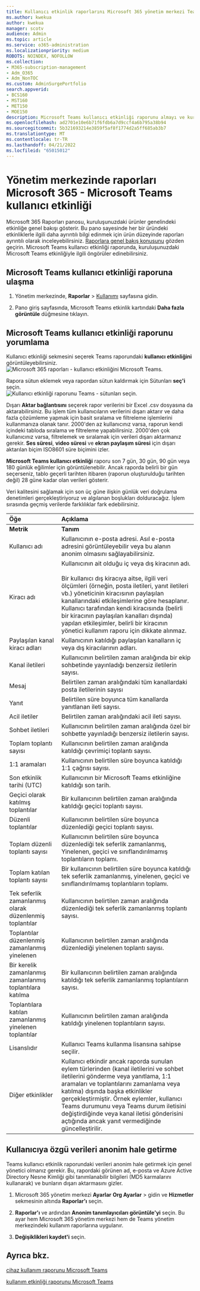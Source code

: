 ```yaml
---
title: Kullanıcı etkinlik raporlarını Microsoft 365 yönetim merkezi Teams
ms.author: kwekua
author: kwekua
manager: scotv
audience: Admin
ms.topic: article
ms.service: o365-administration
ms.localizationpriority: medium
ROBOTS: NOINDEX, NOFOLLOW
ms.collection:
- M365-subscription-management
- Adm_O365
- Adm_NonTOC
ms.custom: AdminSurgePortfolio
search.appverid:
- BCS160
- MST160
- MET150
- MOE150
description: Microsoft Teams kullanıcı etkinliği raporunu almayı ve kuruluşunuzdaki Teams etkinliğiyle ilgili içgörüler elde etmeyi öğrenin.
ms.openlocfilehash: ad2701e10e6b71f6fdb6a7d9ccf4a6b795a38b94
ms.sourcegitcommit: 5b321693214e3859f5af8f1774d2a5ff685ab3b7
ms.translationtype: MT
ms.contentlocale: tr-TR
ms.lasthandoff: 04/21/2022
ms.locfileid: "65015012"
---
```

# <a name="microsoft-365-reports-in-the-admin-center---microsoft-teams-user-activity"></a>Yönetim merkezinde raporları Microsoft 365 - Microsoft Teams kullanıcı etkinliği

Microsoft 365 Raporları panosu, kuruluşunuzdaki ürünler genelindeki etkinliğe genel bakışı gösterir. Bu pano sayesinde her bir üründeki etkinliklerle ilgili daha ayrıntılı bilgi edinmek için ürün düzeyinde raporları ayrıntılı olarak inceleyebilirsiniz. [Raporlara genel bakış konusunu](activity-reports.md) gözden geçirin. Microsoft Teams kullanıcı etkinliği raporunda, kuruluşunuzdaki Microsoft Teams etkinliğiyle ilgili öngörüler edinebilirsiniz.
 
## <a name="how-to-get-to-the-microsoft-teams-user-activity-report"></a>Microsoft Teams kullanıcı etkinliği raporuna ulaşma

1. Yönetim merkezinde, **Raporlar** \> <a href="https://go.microsoft.com/fwlink/p/?linkid=2074756" target="_blank">Kullanımı</a> sayfasına gidin.

2. Pano giriş sayfasında, Microsoft Teams etkinlik kartındaki **Daha fazla görüntüle** düğmesine tıklayın.

## <a name="interpret-the-microsoft-teams-user-activity-report"></a>Microsoft Teams kullanıcı etkinliği raporunu yorumlama

Kullanıcı etkinliği sekmesini seçerek Teams raporundaki **kullanıcı etkinliğini** görüntüleyebilirsiniz. <br/>![Microsoft 365 raporları - kullanıcı etkinliğini Microsoft Teams.](../../media/user-activity-charts.png)

Rapora sütun eklemek veya rapordan sütun kaldırmak için Sütunları **seç'i** seçin.  <br/> ![Kullanıcı etkinliği raporunu Teams - sütunları seçin.](../../media/user-activity-columns.png)

Dışarı **Aktar bağlantısını** seçerek rapor verilerini bir Excel .csv dosyasına da aktarabilirsiniz. Bu işlem tüm kullanıcıların verilerini dışarı aktarır ve daha fazla çözümleme yapmak için basit sıralama ve filtreleme işlemlerini kullanmanıza olanak tanır. 2000'den az kullanıcınız varsa, raporun kendi içindeki tabloda sıralama ve filtreleme yapabilirsiniz. 2000'den çok kullanıcınız varsa, filtrelemek ve sıralamak için verileri dışarı aktarmanız gerekir. **Ses süresi**, **video süresi** ve **ekran paylaşım süresi** için dışarı aktarılan biçim ISO8601 süre biçimini izler.

**Microsoft Teams kullanıcı etkinliği** raporu son 7 gün, 30 gün, 90 gün veya 180 günlük eğilimler için görüntülenebilir. Ancak raporda belirli bir gün seçerseniz, tablo geçerli tarihten itibaren (raporun oluşturulduğu tarihten değil) 28 güne kadar olan verileri gösterir.

Veri kalitesini sağlamak için son üç güne ilişkin günlük veri doğrulama denetimleri gerçekleştiriyoruz ve algılanan boşlukları dolduracağız. İşlem sırasında geçmiş verilerde farklılıklar fark edebilirsiniz.

|Öğe|Açıklama|
|:-----|:-----|
|**Metrik**|**Tanım**|
|Kullanıcı adı  <br/> |Kullanıcının e-posta adresi. Asıl e-posta adresini görüntüleyebilir veya bu alanın anonim olmasını sağlayabilirsiniz.   <br/> |
|Kiracı adı  <br/> |Kullanıcının ait olduğu iç veya dış kiracının adı.   <br/> <br/> Bir kullanıcı dış kiracıya aitse, ilgili veri ölçümleri (örneğin, posta iletileri, yanıt iletileri vb.) yöneticinin kiracısının paylaşılan kanallarındaki etkileşimlerine göre hesaplanır. Kullanıcı tarafından kendi kiracısında (belirli bir kiracının paylaşılan kanalları dışında) yapılan etkileşimler, belirli bir kiracının yönetici kullanım raporu için dikkate alınmaz.  |
|Paylaşılan kanal kiracı adları   <br/> |Kullanıcının katıldığı paylaşılan kanalların iç veya dış kiracılarının adları.   <br/> |
|Kanal iletileri   <br/> |Kullanıcının belirtilen zaman aralığında bir ekip sohbetinde yayınladığı benzersiz iletilerin sayısı.   <br/> |
|Mesaj   <br/> |Belirtilen zaman aralığındaki tüm kanallardaki posta iletilerinin sayısı <br/> |
|Yanıt   <br/> |Belirtilen süre boyunca tüm kanallarda yanıtlanan ileti sayısı. <br/> |
|Acil iletiler    <br/> |Belirtilen zaman aralığındaki acil ileti sayısı. <br/> |
|Sohbet iletileri   <br/> |Kullanıcının belirtilen zaman aralığında özel bir sohbette yayınladığı benzersiz iletilerin sayısı.  <br/> |
|Toplam toplantı sayısı   <br/> |Kullanıcının belirtilen zaman aralığında katıldığı çevrimiçi toplantı sayısı.  <br/> |
|1:1 aramaları   <br/> | Kullanıcının belirtilen süre boyunca katıldığı 1:1 çağrısı sayısı.  <br/> |
|Son etkinlik tarihi (UTC)  <br/> |Kullanıcının bir Microsoft Teams etkinliğine katıldığı son tarih.<br/> |
|Geçici olarak katılmış toplantılar   <br/> | Bir kullanıcının belirtilen zaman aralığında katıldığı geçici toplantı sayısı.  <br/> |
|Düzenli toplantılar <br/> |Kullanıcının belirtilen süre boyunca düzenlediği geçici toplantı sayısı. <br/>|
|Toplam düzenli toplantı sayısı  <br/> |Kullanıcının belirtilen süre boyunca düzenlediği tek seferlik zamanlanmış, Yinelenen, geçici ve sınıflandırılmamış toplantıların toplamı.  <br/> |
|Toplam katılan toplantı sayısı  <br/> |Bir kullanıcının belirtilen süre boyunca katıldığı tek seferlik zamanlanmış, yinelenen, geçici ve sınıflandırılmamış toplantıların toplamı.  <br/> |
|Tek seferlik zamanlanmış olarak düzenlenmiş toplantılar  <br/> |Kullanıcının belirtilen zaman aralığında düzenlediği tek seferlik zamanlanmış toplantı sayısı.  <br/> |
|Toplantılar düzenlenmiş zamanlanmış yinelenen  <br/> |Kullanıcının belirtilen zaman aralığında düzenlediği yinelenen toplantı sayısı.  <br/> |
|Bir kerelik zamanlanmış zamanlanmış toplantılara katılma  <br/> |Bir kullanıcının belirtilen zaman aralığında katıldığı tek seferlik zamanlanmış toplantıların sayısı.  <br/> |
|Toplantılara katılan zamanlanmış yinelenen toplantılar  <br/> |Kullanıcının belirtilen zaman aralığında katıldığı yinelenen toplantıların sayısı.  <br/> |
|Lisanslıdır  <br/> |Kullanıcı Teams kullanma lisansına sahipse seçilir. <br/>|
|Diğer etkinlikler  <br/>|Kullanıcı etkindir ancak raporda sunulan eylem türlerinden (kanal iletilerini ve sohbet iletilerini gönderme veya yanıtlama, 1:1 aramaları ve toplantılarını zamanlama veya katılma) dışında başka etkinlikler gerçekleştirmiştir. Örnek eylemler, kullanıcı Teams durumunu veya Teams durum iletisini değiştirdiğinde veya kanal iletisi gönderisini açtığında ancak yanıt vermediğinde güncelleştirilir.  <br/>|


## <a name="make-the-user-specific-data-anonymous"></a>Kullanıcıya özgü verileri anonim hale getirme

Teams kullanıcı etkinlik raporundaki verileri anonim hale getirmek için genel yönetici olmanız gerekir. Bu, rapordaki görünen ad, e-posta ve Azure Active Directory Nesne Kimliği gibi tanımlanabilir bilgileri (MD5 karmalarını kullanarak) ve bunların dışarı aktarmasını gizler.

1. Microsoft 365 yönetim merkezi **Ayarlar** **Org Ayarlar** >  gidin ve **Hizmetler** sekmesinin altında **Raporlar'ı** seçin.

2. **Raporlar'ı** ve ardından **Anonim tanımlayıcıları görüntüle'yi** seçin. Bu ayar hem Microsoft 365 yönetim merkezi hem de Teams yönetim merkezindeki kullanım raporlarına uygulanır.

3. **Değişiklikleri kaydet'i** seçin.


## <a name="see-also"></a>Ayrıca bkz.
[cihaz kullanım raporunu Microsoft Teams](../activity-reports/microsoft-teams-device-usage-preview.md)

[kullanım etkinliği raporunu Microsoft Teams](../activity-reports/microsoft-teams-usage-activity.md) 
